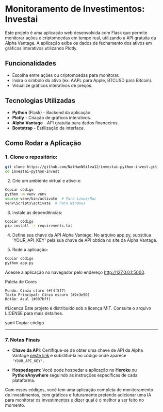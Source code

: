 # Monitoramento de Investimentos: Investai

Este projeto é uma aplicação web desenvolvida com Flask que permite monitorar ações e criptomoedas em tempo real, utilizando a API gratuita da Alpha Vantage. A aplicação exibe os dados de fechamento dos ativos em gráficos interativos utilizando Plotly.

## Funcionalidades

- Escolha entre ações ou criptomoedas para monitorar.
- Insira o símbolo do ativo (ex: AAPL para Apple, BTCUSD para Bitcoin).
- Visualize gráficos interativos de preços.

## Tecnologias Utilizadas

- **Python** (Flask) - Backend da aplicação.
- **Plotly** - Criação de gráficos interativos.
- **Alpha Vantage** - API gratuita para dados financeiros.
- **Bootstrap** - Estilização da interface.

## Como Rodar a Aplicação

### 1. Clone o repositório:

```bash
git clone https://github.com/NatHanNSilva12/investai-python-invest.git
cd investai-python-invest
``` 
2. Crie um ambiente virtual e ative-o:
```bash
Copiar código
python -m venv venv
source venv/bin/activate  # Para Linux/Mac
venv\Scripts\activate  # Para Windows
```

3. Instale as dependências:
```bash
Copiar código
pip install -r requirements.txt
```

4. Defina sua chave da API Alpha Vantage:
No arquivo app.py, substitua 'YOUR_API_KEY' pela sua chave de API obtida no site da Alpha Vantage.

5. Rode a aplicação:
```bash
Copiar código
python app.py
```
Acesse a aplicação no navegador pelo endereço http://127.0.0.1:5000.

Paleta de Cores
```
Fundo: Cinza claro (#f4f5f7)
Texto Principal: Cinza escuro (#2c3e50)
Botão: Azul (#007bff)
```

#Licença
Este projeto é distribuído sob a licença MIT. Consulte o arquivo LICENSE para mais detalhes.

yaml
Copiar código

---

### 7. **Notas Finais**

- **Chave da API**: Certifique-se de obter uma chave de API da Alpha Vantage [neste link](https://www.alphavantage.co/support/#api-key) e substituí-la no código onde aparece `'YOUR_API_KEY'`.
  
- **Hospedagem**: Você pode hospedar a aplicação no **Heroku** ou **PythonAnywhere** seguindo as instruções específicas de cada plataforma.

Com esses códigos, você tem uma aplicação completa de monitoramento de investimentos, com gráficos e futuramente pretendo adicionar uma IA para monitorar os investimentos e dizer qual é o melhor a ser feito no momento.
